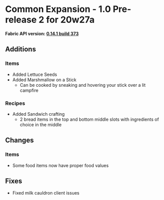 # Common Expansion - 1.0 Pre-release 2 for 20w27a
**Fabric API version: [0.14.1 build 373](https://www.curseforge.com/minecraft/mc-mods/fabric-api/files/2994015)**

## **Additions**
### **Items**
+ Added Lettuce Seeds
+ Added Marshmallow on a Stick
  + Can be cooked by sneaking and hovering your stick over a lit campfire

### **Recipes**
+ Added Sandwich crafting
  + 2 bread items in the top and bottom middle slots with ingredients of choice in the middle

## **Changes**
### **Items**
+ Some food items now have proper food values

## **Fixes**
+ Fixed milk cauldron client issues